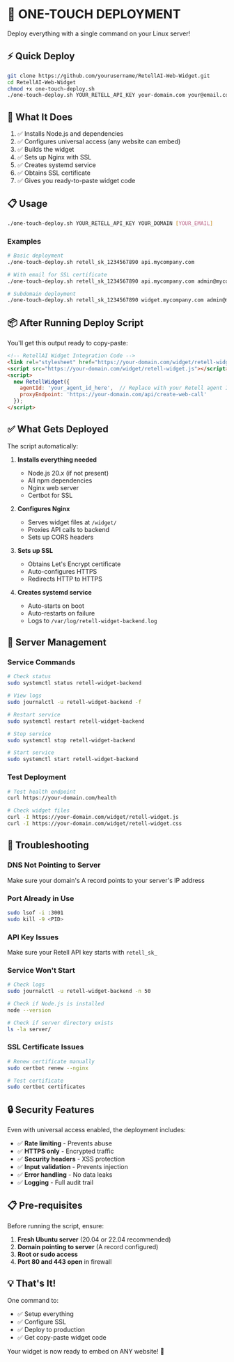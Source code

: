 # 🚀 ONE-TOUCH DEPLOYMENT

Deploy everything with a single command on your Linux server!

## ⚡ Quick Deploy

```bash
git clone https://github.com/yourusername/RetellAI-Web-Widget.git
cd RetellAI-Web-Widget
chmod +x one-touch-deploy.sh
./one-touch-deploy.sh YOUR_RETELL_API_KEY your-domain.com your@email.com
```

## 🎯 What It Does

1. ✅ Installs Node.js and dependencies
2. ✅ Configures universal access (any website can embed)
3. ✅ Builds the widget
4. ✅ Sets up Nginx with SSL
5. ✅ Creates systemd service
6. ✅ Obtains SSL certificate
7. ✅ Gives you ready-to-paste widget code

## 📋 Usage

```bash
./one-touch-deploy.sh YOUR_RETELL_API_KEY YOUR_DOMAIN [YOUR_EMAIL]
```

### Examples

```bash
# Basic deployment
./one-touch-deploy.sh retell_sk_1234567890 api.mycompany.com

# With email for SSL certificate
./one-touch-deploy.sh retell_sk_1234567890 api.mycompany.com admin@mycompany.com

# Subdomain deployment
./one-touch-deploy.sh retell_sk_1234567890 widget.mycompany.com admin@mycompany.com
```

## 📦 After Running Deploy Script

You'll get this output ready to copy-paste:

```html
<!-- RetellAI Widget Integration Code -->
<link rel="stylesheet" href="https://your-domain.com/widget/retell-widget.css">
<script src="https://your-domain.com/widget/retell-widget.js"></script>
<script>
  new RetellWidget({
    agentId: 'your_agent_id_here',  // Replace with your Retell agent ID
    proxyEndpoint: 'https://your-domain.com/api/create-web-call'
  });
</script>
```

## ✅ What Gets Deployed

The script automatically:

1. **Installs everything needed**
   - Node.js 20.x (if not present)
   - All npm dependencies
   - Nginx web server
   - Certbot for SSL

2. **Configures Nginx**
   - Serves widget files at `/widget/`
   - Proxies API calls to backend
   - Sets up CORS headers

3. **Sets up SSL**
   - Obtains Let's Encrypt certificate
   - Auto-configures HTTPS
   - Redirects HTTP to HTTPS

4. **Creates systemd service**
   - Auto-starts on boot
   - Auto-restarts on failure
   - Logs to `/var/log/retell-widget-backend.log`

## 🔧 Server Management

### Service Commands
```bash
# Check status
sudo systemctl status retell-widget-backend

# View logs
sudo journalctl -u retell-widget-backend -f

# Restart service
sudo systemctl restart retell-widget-backend

# Stop service
sudo systemctl stop retell-widget-backend

# Start service
sudo systemctl start retell-widget-backend
```

### Test Deployment
```bash
# Test health endpoint
curl https://your-domain.com/health

# Check widget files
curl -I https://your-domain.com/widget/retell-widget.js
curl -I https://your-domain.com/widget/retell-widget.css
```

## 🚨 Troubleshooting

### DNS Not Pointing to Server
Make sure your domain's A record points to your server's IP address

### Port Already in Use
```bash
sudo lsof -i :3001
sudo kill -9 <PID>
```

### API Key Issues
Make sure your Retell API key starts with `retell_sk_`

### Service Won't Start
```bash
# Check logs
sudo journalctl -u retell-widget-backend -n 50

# Check if Node.js is installed
node --version

# Check if server directory exists
ls -la server/
```

### SSL Certificate Issues
```bash
# Renew certificate manually
sudo certbot renew --nginx

# Test certificate
sudo certbot certificates
```

## 🔒 Security Features

Even with universal access enabled, the deployment includes:

- ✅ **Rate limiting** - Prevents abuse
- ✅ **HTTPS only** - Encrypted traffic
- ✅ **Security headers** - XSS protection
- ✅ **Input validation** - Prevents injection
- ✅ **Error handling** - No data leaks
- ✅ **Logging** - Full audit trail

## 📋 Pre-requisites

Before running the script, ensure:

1. **Fresh Ubuntu server** (20.04 or 22.04 recommended)
2. **Domain pointing to server** (A record configured)
3. **Root or sudo access**
4. **Port 80 and 443 open** in firewall

## 💡 That's It!

One command to:
- ✅ Setup everything
- ✅ Configure SSL
- ✅ Deploy to production
- ✅ Get copy-paste widget code

Your widget is now ready to embed on ANY website! 🎉